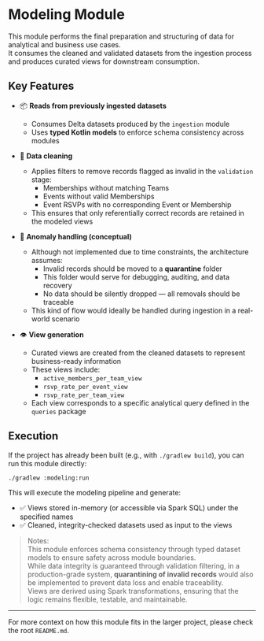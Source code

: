 # Modeling Module

This module performs the final preparation and structuring of data for analytical and business use cases.  
It consumes the cleaned and validated datasets from the ingestion process and produces curated views for downstream consumption.

## Key Features

- 📦 **Reads from previously ingested datasets**
    - Consumes Delta datasets produced by the `ingestion` module
    - Uses **typed Kotlin models** to enforce schema consistency across modules

- 🧹 **Data cleaning**
    - Applies filters to remove records flagged as invalid in the `validation` stage:
        - Memberships without matching Teams
        - Events without valid Memberships
        - Event RSVPs with no corresponding Event or Membership
    - This ensures that only referentially correct records are retained in the modeled views

- 🧼 **Anomaly handling (conceptual)**
    - Although not implemented due to time constraints, the architecture assumes:
        - Invalid records should be moved to a **quarantine** folder
        - This folder would serve for debugging, auditing, and data recovery
        - No data should be silently dropped — all removals should be traceable
    - This kind of flow would ideally be handled during ingestion in a real-world scenario

- 👁️ **View generation**
    - Curated views are created from the cleaned datasets to represent business-ready information
    - These views include:
        - `active_members_per_team_view`
        - `rsvp_rate_per_event_view`
        - `rsvp_rate_per_team_view`
    - Each view corresponds to a specific analytical query defined in the `queries` package


## Execution

If the project has already been built (e.g., with `./gradlew build`), you can run this module directly:

```./gradlew :modeling:run```


This will execute the modeling pipeline and generate:

- ✅ Views stored in-memory (or accessible via Spark SQL) under the specified names
- ✅ Cleaned, integrity-checked datasets used as input to the views

> Notes:  
> This module enforces schema consistency through typed dataset models to ensure safety across module boundaries.  
> While data integrity is guaranteed through validation filtering, in a production-grade system, **quarantining of invalid records** would also be implemented to prevent data loss and enable traceability.  
> Views are derived using Spark transformations, ensuring that the logic remains flexible, testable, and maintainable.

---

For more context on how this module fits in the larger project, please check the root `README.md`.
